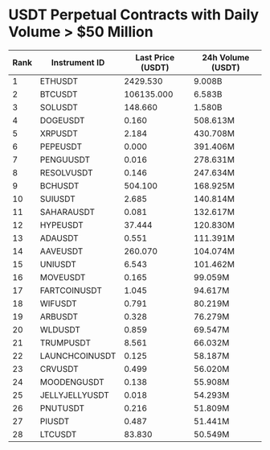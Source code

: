 # USDT Perpetual Contracts with Daily Volume > $50 Million

| Rank | Instrument ID | Last Price (USDT) | 24h Volume (USDT) |
|------|---------------|-------------------|-------------------|
| 1 | ETHUSDT | 2429.530 | 9.008B |
| 2 | BTCUSDT | 106135.000 | 6.583B |
| 3 | SOLUSDT | 148.660 | 1.580B |
| 4 | DOGEUSDT | 0.160 | 508.613M |
| 5 | XRPUSDT | 2.184 | 430.708M |
| 6 | PEPEUSDT | 0.000 | 391.406M |
| 7 | PENGUUSDT | 0.016 | 278.631M |
| 8 | RESOLVUSDT | 0.146 | 247.634M |
| 9 | BCHUSDT | 504.100 | 168.925M |
| 10 | SUIUSDT | 2.685 | 140.814M |
| 11 | SAHARAUSDT | 0.081 | 132.617M |
| 12 | HYPEUSDT | 37.444 | 120.830M |
| 13 | ADAUSDT | 0.551 | 111.391M |
| 14 | AAVEUSDT | 260.070 | 104.074M |
| 15 | UNIUSDT | 6.543 | 101.462M |
| 16 | MOVEUSDT | 0.165 | 99.059M |
| 17 | FARTCOINUSDT | 1.045 | 94.617M |
| 18 | WIFUSDT | 0.791 | 80.219M |
| 19 | ARBUSDT | 0.328 | 76.279M |
| 20 | WLDUSDT | 0.859 | 69.547M |
| 21 | TRUMPUSDT | 8.561 | 66.032M |
| 22 | LAUNCHCOINUSDT | 0.125 | 58.187M |
| 23 | CRVUSDT | 0.499 | 56.020M |
| 24 | MOODENGUSDT | 0.138 | 55.908M |
| 25 | JELLYJELLYUSDT | 0.018 | 54.293M |
| 26 | PNUTUSDT | 0.216 | 51.809M |
| 27 | PIUSDT | 0.487 | 51.441M |
| 28 | LTCUSDT | 83.830 | 50.549M |
